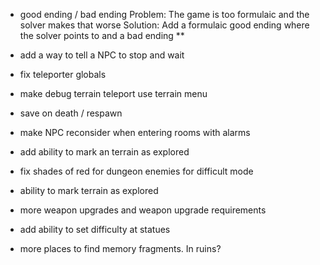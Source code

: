 * good ending / bad ending
Problem:
The game is too formulaic and the solver makes that worse
Solution:
Add a formulaic good ending where the solver points to and a bad ending
** 




* add a way to tell a NPC to stop and wait
* fix teleporter globals
* make debug terrain teleport use terrain menu
* save on death / respawn
* make NPC reconsider when entering rooms with alarms
* add ability to mark an terrain as explored
* fix shades of red for dungeon enemies for difficult mode
* ability to mark terrain as explored
* more weapon upgrades and weapon upgrade requirements
* add ability to set difficulty at statues
* more places to find memory fragments. In ruins?
